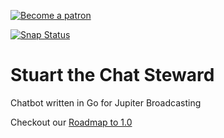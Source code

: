 [![Become a patron](https://c5.patreon.com/external/logo/become_a_patron_button.png)](https://www.patreon.com/bePatron?c=1923400)  

[![Snap Status](https://build.snapcraft.io/badge/Kpovoc/chat-steward.svg)](https://build.snapcraft.io/user/Kpovoc/chat-steward)

# Stuart the Chat Steward
Chatbot written in Go for Jupiter Broadcasting

Checkout our [Roadmap to 1.0](https://gitlab.com/Kpovoc/chat-steward/wikis/Roadmap)
